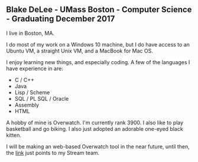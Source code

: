 ## Blake DeLee - UMass Boston - Computer Science - Graduating December 2017
I live in Boston, MA.

I do most of my work on a Windows 10 machine, but I do have access to an Ubuntu VM, a straight Unix VM, and a MacBook for Mac OS.

I enjoy learning new things, and especially coding.  A few of the languages I have experience in are:

* C / C++  
* Java  
* Lisp / Scheme  
* SQL / PL SQL / Oracle  
* Assembly  
* HTML

A hobby of mine is Overwatch.  I'm currently rank 3900.  I also like to play basketball and go biking.  I also just adopted an adorable one-eyed black kitten.

I will be making an web-based Overwatch tool in the near future, until then, the [link](https://counter.watch) just points to my Stream team.

